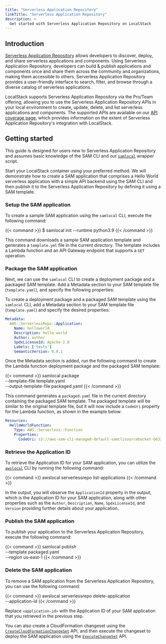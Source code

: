 ```yaml
---
title: "Serverless Application Repository" 
linkTitle: "Serverless Application Repository"
description: >
  Get started with Serverless Application Repository on LocalStack
---
```


## Introduction

[Serverless Application Repository](https://aws.amazon.com/serverless/serverlessrepo/) allows developers to discover, deploy, and share serverless applications and components. Using Serverless Application Repository, developers can build & publish applications and components once and share them across the community and organizations, making them accessible to others. Serverless Application Repository provides a user-friendly interface to search, filter, and browse through a diverse catalog of serverless applications.

LocalStack supports Serverless Application Repository via the Pro/Team offering, allowing you to use the Serverless Application Repository APIs in your local environment to create, update, delete, and list serverless applications and components. The supported APIs are available on our [API coverage page](https://docs.localstack.cloud/references/coverage/coverage_serverlessrepo/), which provides information on the extent of Serverless Application Repository's integration with LocalStack.

## Getting started

This guide is designed for users new to Serverless Application Repository and assumes basic knowledge of the SAM CLI and our [`samlocal`](https://github.com/localstack/aws-sam-cli-local) wrapper script.

Start your LocalStack container using your preferred method. We will demonstrate how to create a SAM application that comprises a Hello World serverless application with a simple API backend using the SAM CLI and then publish it to the Serverless Application Repository by defining it using a SAM template.

### Setup the SAM application

To create a sample SAM application using the `samlocal` CLI, execute the following command:

{{< command >}}
$ samlocal init --runtime python3.9
{{< /command >}}

This command downloads a sample SAM application template and generates a `template.yml` file in the current directory. The template includes a Lambda function and an API Gateway endpoint that supports a `GET` operation.

### Package the SAM application

Next, we can use the `samlocal` CLI to create a deployment package and a packaged SAM template. Add a Metadata section to your SAM template file (`template.yaml`), and specify the following properties:

To create a deployment package and a packaged SAM template using the `samlocal` CLI, add a Metadata section to your SAM template file (`template.yaml`) and specify the desired properties:

```yaml
Metadata:
  AWS::ServerlessRepo::Application:
    Name: helloworld
    Description: hello world
    Author: author
    SpdxLicenseId: Apache-2.0
    Labels: ['tests']
    SemanticVersion: 0.0.1
```

Once the Metadata section is added, run the following command to create the Lambda function deployment package and the packaged SAM template:

{{< command >}}
samlocal package \
    --template-file template.yaml \
    --output-template-file packaged.yaml
{{< /command >}}

This command generates a `packaged.yaml` file in the current directory containing the packaged SAM template. The packaged template will be similar to the original template file, but it will now include a `CodeUri` property for the Lambda function, as shown in the example below:

```yaml
Resources:
  HelloWorldFunction:
    Type: AWS::Serverless::Function
    Properties:
      CodeUri: s3://aws-sam-cli-managed-default-samclisourcebucket-b6325dc3/c6ce8fa8b5a97dd022ecd006536eb5a4
```

### Retrieve the Application ID

To retrieve the Application ID for your SAM application, you can utilize the [`awslocal`](https://github.com/localstack/awscli-local) CLI by running the following command:

{{< command >}}
awslocal serverlessrepo list-applications
{{< /command >}}

In the output, you will observe the `ApplicationId` property in the output, which is the Application ID for your SAM application, along with other properties such as the `Author`, `Description`, `Name`, `SpdxLicenseId`, and `Version` providing further details about your application.

### Publish the SAM application

To publish your application to the Serverless Application Repository, execute the following command:

{{< command >}}
samlocal publish \
    --template packaged.yaml \
    --region us-east-1
{{< /command >}}

### Delete the SAM application

To remove a SAM application from the Serverless Application Repository, you can use the following command:

{{< command >}}
awslocal serverlessrepo delete-application \
    --application-id <application-id>
{{< /command >}}

Replace `<application-id>` with the Application ID of your SAM application that you retrieved in the previous step.

You can also create a CloudFormation changeset using the [`CreateCloudFormationChangeSet`](https://docs.aws.amazon.com/serverlessrepo/latest/devguide/serverlessrepo-how-to-publish.html) API, and then execute the changeset to deploy the SAM application using the [`ExecuteChangeSet`](https://docs.aws.amazon.com/AWSCloudFormation/latest/APIReference/API_ExecuteChangeSet.html) API.
